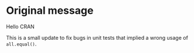 # Original message

Hello CRAN

This is a small update to fix bugs in unit tests that implied a wrong usage of `all.equal()`.
